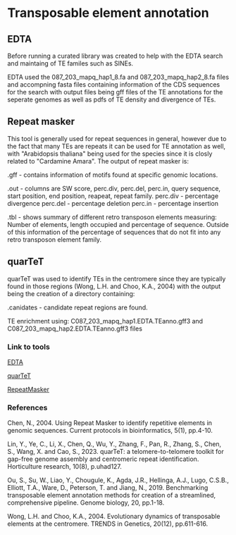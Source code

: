 # Transposable element annotation

## EDTA
Before running a curated library was created to help with the EDTA search and maintaing of TE familes such as SINEs.

EDTA used the 087_203_mapq_hap1_8.fa and 087_203_mapq_hap2_8.fa files and accompning fasta files containing information of the CDS sequences for the search with output files being gff files of the TE annotations for the seperate genomes as well as pdfs of TE density and divergence of TEs.

## Repeat masker

This tool is generally used for repeat sequences in general, however due to the fact that many TEs are repeats it can be used for TE annotation as well, with "Arabidopsis thaliana" being used for the species since it is closly related to "Cardamine Amara". The output of repeat masker is:

.gff - contains information of motifs found at specific genomic locations.

.out - columns are SW score, perc.div, perc.del, perc.in, query sequence, start position, end position, reapeat, repeat family.
perc.div - percentage divergence
perc.del - percentage deletion
perc.in - percentage insertion

.tbl - shows summary of different retro transposon elements measuring: Number of elements, length occupied and percentage of sequence. Outside of this information of the percentage of sequences that do not fit into any retro transposon element family. 

## quarTeT

quarTeT was used to identify TEs in the centromere since they are typically found in those regions (Wong, L.H. and Choo, K.A., 2004) with the output being the creation of a directory containing:

.canidates - candidate repeat regions are found.

TE enrichment using:
C087_203_mapq_hap1.EDTA.TEanno.gff3 and C087_203_mapq_hap2.EDTA.TEanno.gff3 files 



### Link to tools
[EDTA](https://github.com/oushujun/EDTA)

[quarTeT](https://github.com/aaranyue/quarTeT)

[RepeatMasker](https://github.com/Dfam-consortium/RepeatMasker)

### References
Chen, N., 2004. Using Repeat Masker to identify repetitive elements in genomic sequences. Current protocols in bioinformatics, 5(1), pp.4-10.

Lin, Y., Ye, C., Li, X., Chen, Q., Wu, Y., Zhang, F., Pan, R., Zhang, S., Chen, S., Wang, X. and Cao, S., 2023. quarTeT: a telomere-to-telomere toolkit for gap-free genome assembly and centromeric repeat identification. Horticulture research, 10(8), p.uhad127.

Ou, S., Su, W., Liao, Y., Chougule, K., Agda, J.R., Hellinga, A.J., Lugo, C.S.B., Elliott, T.A., Ware, D., Peterson, T. and Jiang, N., 2019. Benchmarking transposable element annotation methods for creation of a streamlined, comprehensive pipeline. Genome biology, 20, pp.1-18.

Wong, L.H. and Choo, K.A., 2004. Evolutionary dynamics of transposable elements at the centromere. TRENDS in Genetics, 20(12), pp.611-616.
